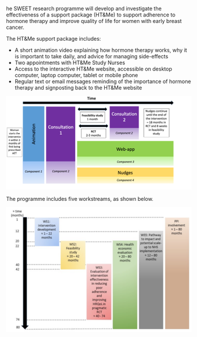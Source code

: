 he SWEET research programme will develop and investigate the effectiveness of a support package (HT&Me) to support adherence to hormone therapy and improve quality of life for women with early breast cancer.

The HT&Me support package includes:

- A short animation video explaining how hormone therapy works, why it is important to take daily, and advice for managing side-effects
- Two appointments with HT&Me Study Nurses
- Access to the interactive HT&Me website, accessible on desktop computer, laptop computer, tablet or mobile phone
- Regular text or email messages reminding of the importance of hormone therapy and signposting back to the HT&Me website

![Diagram1](/assets/images/Programme1.png "Timeline of intervention")

The programme includes five workstreams, as shown below.

![Diagram2](/assets/images/Programme2.png "Timeline of workstreams")
